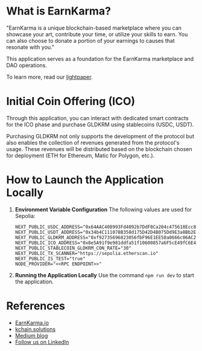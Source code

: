 # What is EarnKarma?

"EarnKarma is a unique blockchain-based marketplace where you can showcase your art, contribute your time, or utilize your skills to earn. You can also choose to donate a portion of your earnings to causes that resonate with you."

This application serves as a foundation for the EarnKarma marketplace and DAO operations.

To learn more, read our [lightpaper](./public/Karma%20-%20Marketplace%20of%20Goodness%20-%20lightpaper.pdf).

# Initial Coin Offering (ICO)
Through this application, you can interact with dedicated smart contracts for the ICO phase and purchase GLDKRM using stablecoins (USDC, USDT).

Purchasing GLDKRM not only supports the development of the protocol but also enables the collection of revenues generated from the protocol's usage. These revenues will be distributed based on the blockchain chosen for deployment (ETH for Ethereum, Matic for Polygon, etc.).

# How to Launch the Application Locally

1. **Environment Variable Configuration**
   The following values are used for Sepolia:
    ```
    NEXT_PUBLIC_USDC_ADDRESS="0x64AAC408993Fd4092b7DdF0Ca204c475618Ecc8e"
    NEXT_PUBLIC_USDT_ADDRESS="0x34b4C111078B358d175D42D4B075Dd9E3a8Bb2Ea"
    NEXT_PUBLIC_GLDKRM_ADDRESS="0xf92735696823056fbF96E1EE58a0666c06AC27EF"
    NEXT_PUBLIC_ICO_ADDRESS="0x8e5A91f9e981ddfa51f10600857a6F5cE49fC6E4"
    NEXT_PUBLIC_STABLECOIN_GLDKRM_CON_RATE="30"
    NEXT_PUBLIC_TX_SCANNER="https://sepolia.etherscan.io"
    NEXT_PUBLIC_IS_TEST="true"
    NODE_PROVIDER="<<RPC ENDPOINT>>"
    ```

2. **Running the Application Locally**
Use the command `npm run dev` to start the application.

# References
- [EarnKarma.io](https://earnkarma.io)
- [kchain.solutions](https://kchain.solutions)
- [Medium blog](https://kchainsolutions.medium.com/)
- [Follow us on LinkedIn](https://www.linkedin.com/company/kchain-solutions)
